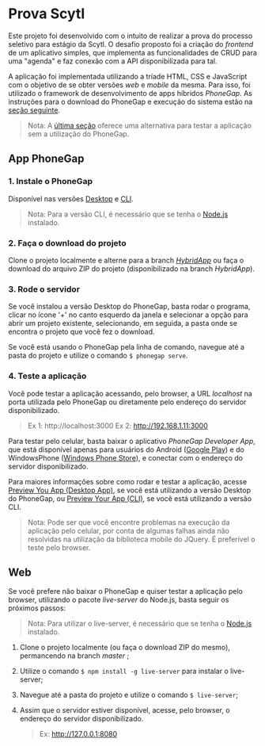 # Prova Scytl

Este projeto foi desenvolvido com o intuito de realizar a prova do processo seletivo para estágio da Scytl. O desafio proposto foi a criação do _frontend_ de um aplicativo simples, que implementa as funcionalidades de CRUD para uma "agenda" e faz conexão com a API disponibilizada para tal.

A aplicação foi implementada utilizando a tríade HTML, CSS e JavaScript com o objetivo de se obter versões _web_ e _mobile_ da mesma. Para isso, foi utilizado o framework de desenvolvimento de apps híbridos _PhoneGap_. As instruções para o download do PhoneGap e execução do sistema estão na [seção seguinte](#App-PhoneGap).

> Nota: A [última seção](#Web) oferece uma alternativa para testar a aplicação sem a utilização do PhoneGap.


## App PhoneGap

### 1. Instale o PhoneGap

Disponível nas versões [Desktop](http://docs.phonegap.com/getting-started/1-install-phonegap/desktop/) e [CLI](http://docs.phonegap.com/getting-started/1-install-phonegap/cli/).

> Nota: Para a versão CLI, é necessário que se tenha o [Node.js](https://www.taniarascia.com/how-to-install-and-use-node-js-and-npm-mac-and-windows/) instalado.

### 2. Faça o download do projeto

Clone o projeto localmente e alterne para a branch [_HybridApp_](https://github.com/nahmrodrigues/app-prova-scytl/tree/HybridApp) ou faça o download do arquivo ZIP do projeto (disponibilizado na branch _HybridApp_).

### 3. Rode o servidor

Se você instalou a versão Desktop do PhoneGap, basta rodar o programa, clicar no ícone '+' no canto esquerdo da janela e selecionar a opção para abrir um projeto existente, selecionando, em seguida, a pasta onde se encontra o projeto que você fez o download.

Se você está usando o PhoneGap pela linha de comando, navegue até a pasta do projeto e utilize o comando `$ phonegap serve`.

### 4. Teste a aplicação

Você pode testar a aplicação acessando, pelo browser, a URL _localhost_ na porta utilizada pelo PhoneGap ou diretamente pelo endereço do servidor disponibilizado.

> Ex 1: http://localhost:3000
> Ex 2: http://192.168.1.11:3000

Para testar pelo celular, basta baixar o aplicativo _PhoneGap Developer App_, que está disponível apenas para usuários do Android ([Google Play](https://play.google.com/store/apps/details?id=com.adobe.phonegap.app)) e do WindowsPhone ([Windows Phone Store](https://www.microsoft.com/en-us/p/phonegap-developer/9wzdncrdfsj0)), e conectar com o endereço do servidor disponibilizado.

Para maiores informações sobre como rodar e testar a aplicação, acesse [Preview You App (Desktop App)](http://docs.phonegap.com/getting-started/4-preview-your-app/desktop/), se você está utilizando a versão Desktop do PhoneGap, ou [Preview Your App (CLI)](http://docs.phonegap.com/getting-started/4-preview-your-app/cli/), se você está utilizando a versão CLI.

> Nota: Pode ser que você encontre problemas na execução da aplicação pelo celular, por conta de algumas falhas ainda não resolvidas na utilização da biblioteca mobile do JQuery. É preferível o teste pelo browser.

## Web

Se você prefere não baixar o PhoneGap e quiser testar a aplicação pelo browser, utilizando o pacote _live-server_ do Node.js, basta seguir os próximos passos:

> Nota: Para utilizar o live-server, é necessário que se tenha o [Node.js](https://www.taniarascia.com/how-to-install-and-use-node-js-and-npm-mac-and-windows/) instalado.

1. Clone o projeto localmente (ou faça o download ZIP do mesmo), permancendo na branch _master_ ;
2. Utilize o comando `$ npm install -g live-server` para instalar o live-server;
3. Navegue até a pasta do projeto e utilize o comando `$ live-server`;
4. Assim que o servidor estiver disponível, acesse, pelo browser, o endereço do servidor disponibilizado.

    > Ex: http://127.0.0.1:8080
